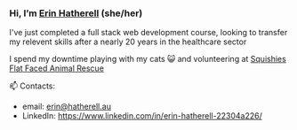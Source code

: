 ### Hi, I’m [Erin Hatherell](https://emhat1.github.io/React-Portfolio/) (she/her)

I've just completed a full stack web development course, looking to transfer my relevent skills after a nearly 20 years in the healthcare sector


I spend my downtime playing with my cats 😺 and volunteering at [Squishies Flat Faced Animal Rescue](https://www.squishiesrescue.org.au/)

📫 Contacts:
 - email:  [erin@hatherell.au](mailto:erin@hatherell.au)
 - LinkedIn:  https://www.linkedin.com/in/erin-hatherell-22304a226/
